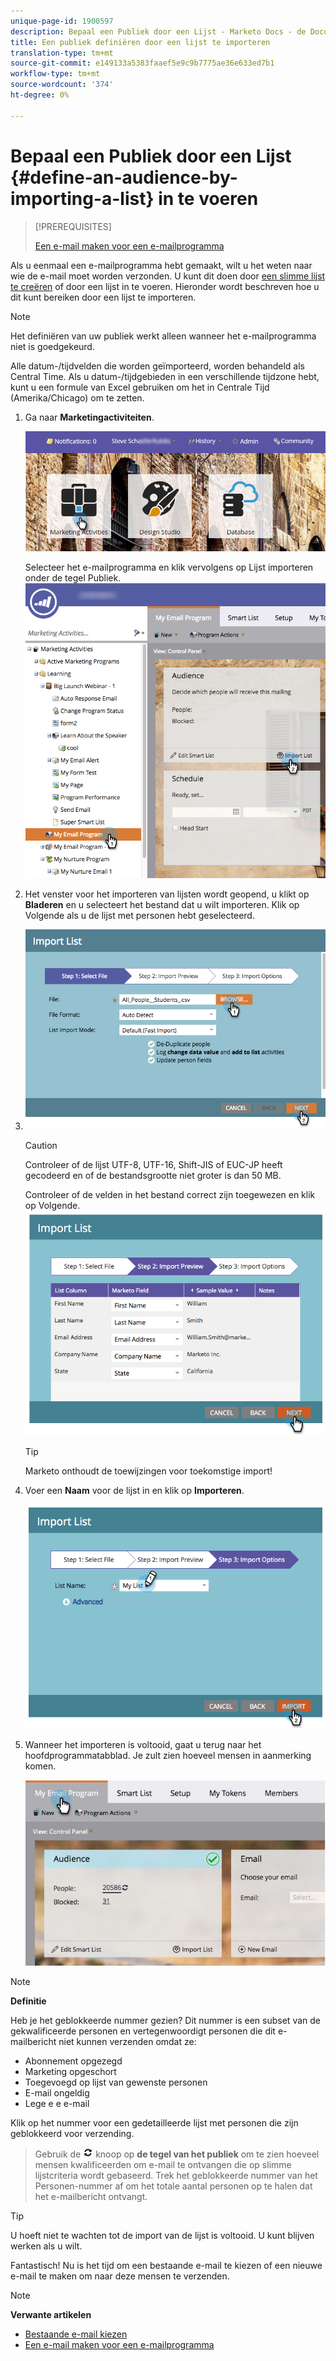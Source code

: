 ```yaml
---
unique-page-id: 1900597
description: Bepaal een Publiek door een Lijst - Marketo Docs - de Documentatie van het Product in te voeren
title: Een publiek definiëren door een lijst te importeren
translation-type: tm+mt
source-git-commit: e149133a5383faaef5e9c9b7775ae36e633ed7b1
workflow-type: tm+mt
source-wordcount: '374'
ht-degree: 0%

---
```



# Bepaal een Publiek door een Lijst {#define-an-audience-by-importing-a-list} in te voeren

>[!PREREQUISITES]
>
>[Een e-mail maken voor een e-mailprogramma](../../../../product-docs/email-marketing/email-programs/email-program-actions/create-an-email-for-an-email-program.md)

Als u eenmaal een e-mailprogramma hebt gemaakt, wilt u het weten naar wie de e-mail moet worden verzonden. U kunt dit doen door [een slimme lijst te creëren](../../../../product-docs/core-marketo-concepts/smart-lists-and-static-lists/creating-a-smart-list/create-a-smart-list.md) of door een lijst in te voeren. Hieronder wordt beschreven hoe u dit kunt bereiken door een lijst te importeren.

>[!NOTE]
>
>Het definiëren van uw publiek werkt alleen wanneer het e-mailprogramma niet is goedgekeurd.
>
>Alle datum-/tijdvelden die worden geïmporteerd, worden behandeld als Central Time. Als u datum-/tijdgebieden in een verschillende tijdzone hebt, kunt u een formule van Excel gebruiken om het in Centrale Tijd (Amerika/Chicago) om te zetten.

1. Ga naar **Marketingactiviteiten**.

   ![](assets/login-marketing-activities-1.png)

   Selecteer het e-mailprogramma en klik vervolgens op Lijst importeren onder de tegel Publiek.
   ![](assets/importlist.png)

1. Het venster voor het importeren van lijsten wordt geopend, u klikt op **Bladeren** en u selecteert het bestand dat u wilt importeren. Klik op Volgende als u de lijst met personen hebt geselecteerd.
1. ![](assets/importlist1.png)

   >[!CAUTION]
   >
   >Controleer of de lijst UTF-8, UTF-16, Shift-JIS of EUC-JP heeft gecodeerd en of de bestandsgrootte niet groter is dan 50 MB.

   Controleer of de velden in het bestand correct zijn toegewezen en klik op Volgende.
   ![](assets/image2014-9-12-11-3a10-3a7.png)

   >[!TIP]
   >
   >Marketo onthoudt de toewijzingen voor toekomstige import!

1. Voer een **Naam** voor de lijst in en klik op **Importeren**.

   ![](assets/image2014-9-12-11-3a10-3a13.png)

1. Wanneer het importeren is voltooid, gaat u terug naar het hoofdprogrammatabblad. Je zult zien hoeveel mensen in aanmerking komen.

   ![](assets/myemailprogram-1.jpg)

>[!NOTE]
>
>**Definitie**
>
>Heb je het geblokkeerde nummer gezien? Dit nummer is een subset van de gekwalificeerde personen en vertegenwoordigt personen die dit e-mailbericht niet kunnen verzenden omdat ze:
>
>* Abonnement opgezegd
>* Marketing opgeschort
>* Toegevoegd op lijst van gewenste personen
>* E-mail ongeldig
>* Lege e e e-mail

>
>
Klik op het nummer voor een gedetailleerde lijst met personen die zijn geblokkeerd voor verzending.
>
>Gebruik de ![—](assets/image2014-10-23-16-3a32-3a36-1.png) knoop op **de tegel van het publiek** om te zien hoeveel mensen kwalificeerden om e-mail te ontvangen die op slimme lijstcriteria wordt gebaseerd. Trek het geblokkeerde nummer van het Personen-nummer af om het totale aantal personen op te halen dat het e-mailbericht ontvangt.

>[!TIP]
>
>U hoeft niet te wachten tot de import van de lijst is voltooid. U kunt blijven werken als u wilt.

Fantastisch! Nu is het tijd om een bestaande e-mail te kiezen of een nieuwe e-mail te maken om naar deze mensen te verzenden.

>[!NOTE]
>
>**Verwante artikelen**
>
>* [Bestaande e-mail kiezen](../../../../product-docs/email-marketing/email-programs/email-program-actions/choose-an-existing-email.md)
>* [Een e-mail maken voor een e-mailprogramma](../../../../product-docs/email-marketing/email-programs/email-program-actions/create-an-email-for-an-email-program.md)

>



